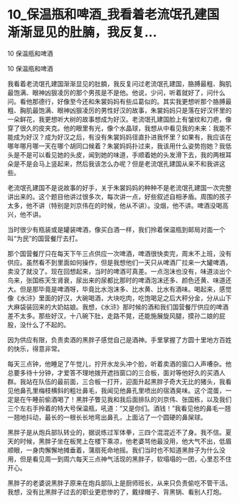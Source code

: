 # 10_保温瓶和啤酒_我看着老流氓孔建国渐渐显见的肚腩，我反复...

10 保温瓶和啤酒

10 保温瓶和啤酒

我看着老流氓孔建国渐渐显见的肚腩，我反复问过老流氓孔建国，胳膊最粗、胸肌最饱满、眼神凶狠凌厉的那个男孩是不是他。他说，少问，听着就好了，问什么问。看他那德行，好像至今还和朱裳妈妈有些瓜葛似的。其实我更想听那个胳膊最粗、胸肌最饱满、眼神凶狠凌厉的男性好汉的故事，朱裳妈妈只是落在好汉怀里的一朵鲜花，我更想听大树的故事想成为好汉。老流氓孔建国脸上有皱纹和刀疤，像穿了很久的皮夹克。他的眼里有光，像个水晶球，我想从中看见我的未来：我能不能成为好汉？成为好汉之后，有没有朱裳妈妈径直扑进我怀里？如果有，我应该在哪年哪月哪一天在哪个胡同口候着？朱裳妈妈扑过来，我该用什么姿势抱她？我低头是不是可以看见她的头皮，闻到她的味道，手顺着她的头发滑下去，我的两根耳朵是不是会马上竖起来，然后我该怎么办呢？但是老流氓孔建国从来不和我讲这些。

老流氓孔建国不是说故事的好手，关于朱裳妈妈的种种不是老流氓孔建国一次完整讲出来的。这个题目他讲过很多次，每次讲一点，好些叙述自相矛盾。周围的孩子太多，他不讲（特别是刘京伟在的时候，他从不讲）。没烟，他不讲。啤酒没喝高兴，他不讲。

当时很少有瓶装或是罐装啤酒，像买白酒一样，我们拎着保温瓶到邮局对面一个叫“为民”的国营餐厅去打。

那个国营餐厅只在每天下午三点供应一次啤酒，啤酒很快卖完，周末不上班，没有供应。虽然看不到里面如何操作，但是我想他们一天只从啤酒厂拉来一大罐啤酒，卖没了就没了。现在回想起来，当时的啤酒可真差。一点泡沫也没有，味道淡出个鸟来，张国栋天生肾衰，尿出来的尿都比那时的啤酒泡沫还多、颜色还黄、味道还大。但是那毕竟是啤酒呀，毕竟比水泡沫多、比水黄、比水有酒味。喝起来，感觉像《水浒》里面的好汉，大碗喝酒，大块吃肉，吃饱喝足之后大秤分金，分从山下大麻袋装回来的大奶姑娘。我想，《水浒》那时候的酒和我们国营餐厅供应的啤酒差不太多。那些好汉，十八碗下肚，走路不晃，还能施展旋风腿，摸孙二娘的屁股，没什么了不起的。

因为供应有限，负责卖酒的黑胖子感觉自己是酒神。手里掌握了方圆十里地方百姓的快乐，得意非常。

每天三点钟，他睡足了午觉儿，拧开水龙头冲个脸，听着卖酒的窗口人声嘈杂。他总要多待十分钟，才爱答不理地拨开遮挡窗口的三合板，面对等他好久的买酒人群。我站在队伍的最前面，三合板一打开，迎面升起黑胖子奇大无比的猪头，我看见他鼻孔里梅枝横斜的粗壮鼻毛，我闻见他鼻孔里喷出的宿酒臭味。这个混蛋，一定是在午睡前偷酒喝了！黑胖子瞥见我和我后面排队的刘京伟、张国栋，以及我们三个左右手拎着的特大号保温瓶，吼道：“又是你们。酒钱！”我看见他的鼻毛一翘一翘地抖动，最长的一根长长地弯出鼻孔，上面沾了一个圆硬的鼻屎球。

黑胖子是从炮兵部队转业的，据说练过军体拳，三四个混混近不了身。我不信。夏天的时候，黑胖子坐在板凳上在楼下乘凉，他老婆骂他最没用，他大气不出，低眉顺眼，一身肉懈懈地摊垂着，蒲扇死命地摇。我们当时也不知道黑胖子为什么没用，但是看见周一到周六每天三点神气活现的黑胖子，软塌塌的一团，心里忍不住开心。

黑胖子的老婆说黑胖子原来在炮兵部队上是厨师班长，从来只负责偷吃不管干活。我想，没有比黑胖子过去的职业更悲惨的了，戴绿帽子、背黑锅、看别人打炮。